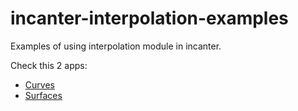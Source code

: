 incanter-interpolation-examples
===============================

Examples of using interpolation module in incanter.

Check this 2 apps:

* [Curves](https://github.com/nbeloglazov/incanter-interpolation-examples/tree/master/curves)
* [Surfaces](https://github.com/nbeloglazov/incanter-interpolation-examples/tree/master/surfaces)
